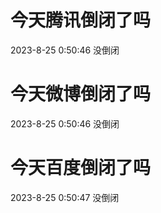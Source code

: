 # 今天腾讯倒闭了吗

2023-8-25 0:50:46 没倒闭

# 今天微博倒闭了吗

2023-8-25 0:50:46 没倒闭

# 今天百度倒闭了吗

2023-8-25 0:50:47 没倒闭

